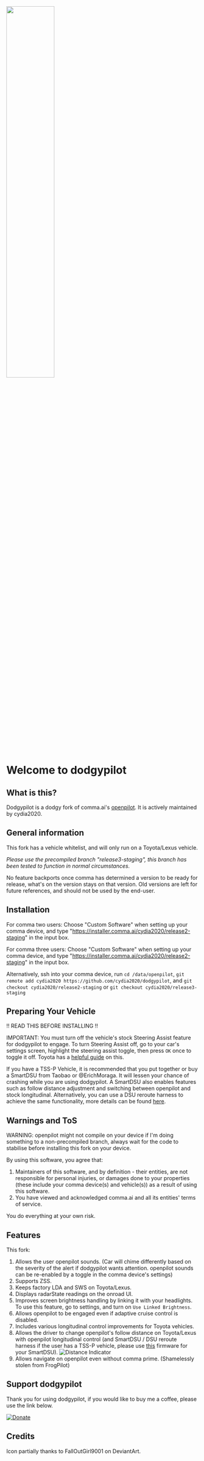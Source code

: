 <img src="/dodgy_logo.png"  width=50% height=50%>

# Welcome to dodgypilot

## What is this?
Dodgypilot is a dodgy fork of comma.ai's [openpilot](https://openpilot.comma.ai). It is actively maintained by cydia2020.

## General information
This fork has a vehicle whitelist, and will only run on a Toyota/Lexus vehicle.

*Please use the precompiled branch "release3-staging", this branch has been tested to function in normal circumstances.*

No feature backports once comma has determined a version to be ready for release, what's on the version stays on that version.
Old versions are left for future references, and should not be used by the end-user.


## Installation
For comma two users:
Choose "Custom Software" when setting up your comma device, and type "https://installer.comma.ai/cydia2020/release2-staging" in the input box.

For comma three users:
Choose "Custom Software" when setting up your comma device, and type "https://installer.comma.ai/cydia2020/release2-staging" in the input box.

Alternatively, ssh into your comma device, run `cd /data/openpilot`, `git remote add cydia2020 https://github.com/cydia2020/dodgypilot`, and `git checkout cydia2020/release2-staging` or `git checkout cydia2020/release3-staging`

## Preparing Your Vehicle
‼️ READ THIS BEFORE INSTALLING ‼️

IMPORTANT: You must turn off the vehicle's stock Steering Assist feature for dodgypilot to engage. To turn Steering Assist off, go to your car's settings screen, highlight the steering assist toggle, then press `OK` once to toggle it off. Toyota has a [helpful guide](https://www.youtube.com/watch?v=qEvAua6oobA) on this.

If you have a TSS-P Vehicle, it is recommended that you put together or buy a SmartDSU from Taobao or @ErichMoraga. It will lessen your chance of crashing while you are using dodgypilot. A SmartDSU also enables features such as follow distance adjustment and switching between openpilot and stock longitudinal. Alternatively, you can use a DSU reroute harness to achieve the same functionality, more details can be found [here](https://github.com/cydia2020/toyota-dsu-reroute-harness).

## Warnings and ToS
WARNING: openpilot might not compile on your device if I'm doing something to a non-precompiled branch, always wait for the code to stabilise before installing this fork on your device.

By using this software, you agree that:
1. Maintainers of this software, and by definition - their entities, are not responsible for personal injuries, or damages done to your properties (these include your comma device(s) and vehicle(s)) as a result of using this software.
2. You have viewed and acknowledged comma.ai and all its entities' terms of service.

You do everything at your own risk.

## Features
This fork:
1. Allows the user openpilot sounds. (Car will chime differently based on the severity of the alert if dodgypilot wants attention. openpilot sounds can be re-enabled by a toggle in the comma device's settings)
2. Supports ZSS.
3. Keeps factory LDA and SWS on Toyota/Lexus.
4. Displays radarState readings on the onroad UI.
5. Improves screen brightness handling by linking it with your headlights. To use this feature, go to settings, and turn on `Use Linked Brightness`.
6. Allows openpilot to be engaged even if adaptive cruise control is disabled.
7. Includes various longitudinal control improvements for Toyota vehicles.
8. Allows the driver to change openpilot's follow distance on Toyota/Lexus with openpilot longitudinal control (and SmartDSU / DSU reroute harness if the user has a TSS-P vehicle, please use [this](https://github.com/wocsor/panda/commit/0c10024d5250c737d5ae6b00f8d7c3341896b71f) firmware for your SmartDSU).
![Distance Indicator](/follow_distance_indicator.png)
9. Allows navigate on openpilot even without comma prime. (Shamelessly stolen from FrogPilot)

## Support dodgypilot
Thank you for using dodgypilot, if you would like to buy me a coffee, please use the link below.

[![Donate](https://img.shields.io/badge/Donate-PayPal-green.svg)](https://www.paypal.com/donate/?business=ZE32GX6TZNMCG&no_recurring=1&item_name=Buy+me+a+coffee+and+support+the+development+and+maintenance+of+dodgypilot.&currency_code=AUD)

## Credits
Icon partially thanks to FallOutGirl9001 on DeviantArt.
